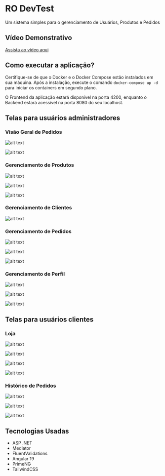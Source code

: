 # RO DevTest

Um sistema simples para o gerenciamento de Usuários, Produtos e Pedidos 

## Vídeo Demonstrativo

[Assista ao vídeo aqui](https://www.youtube.com/watch?v=pmjYfca1xG4)

## Como executar a aplicação?

Certifique-se de que o Docker e o Docker Compose estão instalados em sua máquina. Após a instalação, execute o comando `docker-compose up -d` para iniciar os containers em segundo plano.

O Frontend da aplicação estará disponível na porta 4200, enquanto o Backend estará acessível na porta 8080 do seu localhost.

## Telas para usuários administradores

### Visão Geral de Pedidos

![alt text](/docs/image.png)


![alt text](/docs/image-1.png)


### Gerenciamento de Produtos

![alt text](/docs/image-2.png)


![alt text](/docs/image-3.png)

![alt text](/docs/image-4.png)

### Gerenciamento de Clientes

![alt text](/docs/image-5.png)

### Gerenciamento de Pedidos

![alt text](/docs/image-6.png)

![alt text](/docs/image-7.png)

![alt text](/docs/image-8.png)

### Gerenciamento de Perfil

![alt text](/docs/image-9.png)

![alt text](/docs/image-10.png)

![alt text](/docs/image-11.png)

## Telas para usuários clientes


### Loja

![alt text](/docs/image-12.png)

![alt text](/docs/image-13.png)

![alt text](/docs/image-14.png)

![alt text](/docs/image-15.png)

### Histórico de Pedidos

![alt text](/docs/image-16.png)

![alt text](/docs/image-17.png)

![alt text](/docs/image-18.png)


## Tecnologias Usadas

- ASP .NET
- Mediator
- FluentValidations
- Angular 19
- PrimeNG
- TailwindCSS

